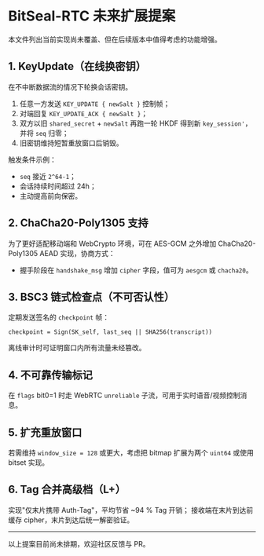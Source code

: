 # BitSeal-RTC 未来扩展提案

本文件列出当前实现尚未覆盖、但在后续版本中值得考虑的功能增强。

## 1. KeyUpdate（在线换密钥）
在不中断数据流的情况下轮换会话密钥。
1. 任意一方发送 `KEY_UPDATE { newSalt }` 控制帧；
2. 对端回复 `KEY_UPDATE_ACK { newSalt }`；
3. 双方以旧 `shared_secret` + `newSalt` 再跑一轮 HKDF 得到新 `key_session'`，并将 `seq` 归零；
4. 旧密钥维持短暂重放窗口后销毁。

触发条件示例：
* `seq` 接近 `2^64‐1`；
* 会话持续时间超过 24h；
* 主动提高前向保密。

## 2. ChaCha20-Poly1305 支持
为了更好适配移动端和 WebCrypto 环境，可在 AES-GCM 之外增加 ChaCha20-Poly1305 AEAD 实现，协商方式：
* 握手阶段在 `handshake_msg` 增加 `cipher` 字段，值可为 `aesgcm` 或 `chacha20`。

## 3. BSC3 链式检查点（不可否认性）
定期发送签名的 `checkpoint` 帧：
```
checkpoint = Sign(SK_self, last_seq || SHA256(transcript))
```
离线审计时可证明窗口内所有流量未经篡改。

## 4. 不可靠传输标记
在 `flags` bit0=1 时走 WebRTC `unreliable` 子流，可用于实时语音/视频控制消息。

## 5. 扩充重放窗口
若需维持 `window_size = 128` 或更大，考虑把 bitmap 扩展为两个 `uint64` 或使用 bitset 实现。

## 6. Tag 合并高级档（L+）
实现"仅末片携带 Auth-Tag"，平均节省 ~94 % Tag 开销；
接收端在末片到达前缓存 cipher，末片到达后统一解密验证。

---
以上提案目前尚未排期，欢迎社区反馈与 PR。 